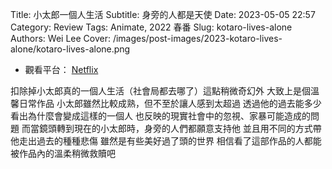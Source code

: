 Title: 小太郎一個人生活
Subtitle: 身旁的人都是天使
Date: 2023-05-05 22:57
Category: Review
Tags: Animate, 2022 春番
Slug: kotaro-lives-alone
Authors: Wei Lee
Cover: /images/post-images/2023-kotaro-lives-alone/kotaro-lives-alone.png

<!--more-->

* 觀看平台： [Netflix](https://www.netflix.com/tw/title/81275353)

扣除掉小太郎真的一個人生活（社會局都去哪了）這點稍微奇幻外
大致上是個溫馨日常作品
小太郎雖然比較成熟，但不至於讓人感到太超過
透過他的過去能多少看出為什麼會變成這樣的一個人
也反映的現實社會中的忽視、家暴可能造成的問題
而當鏡頭轉到現在的小太郎時，身旁的人們都願意支持他
並且用不同的方式帶他走出過去的種種悲傷
雖然是有些美好過了頭的世界
相信看了這部作品的人都能被作品內的溫柔稍微救贖吧
